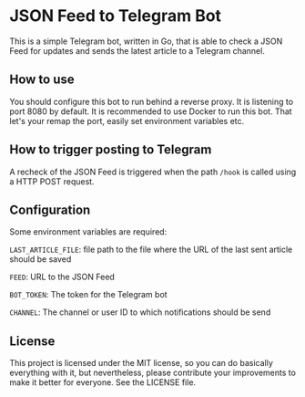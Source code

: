# JSON Feed to Telegram Bot

This is a simple Telegram bot, written in Go, that is able to check a JSON Feed for updates and sends the latest article to a Telegram channel.

## How to use

You should configure this bot to run behind a reverse proxy. It is listening to port 8080 by default. It is recommended to use Docker to run this bot. That let's your remap the port, easily set environment variables etc.

## How to trigger posting to Telegram

A recheck of the JSON Feed is triggered when the path `/hook` is called using a HTTP POST request.

## Configuration

Some environment variables are required:

`LAST_ARTICLE_FILE`: file path to the file where the URL of the last sent article should be saved

`FEED`: URL to the JSON Feed

`BOT_TOKEN`: The token for the Telegram bot

`CHANNEL`: The channel or user ID to which notifications should be send

## License

This project is licensed under the MIT license, so you can do basically everything with it, but nevertheless, please contribute your improvements to make it better for everyone. See the LICENSE file.